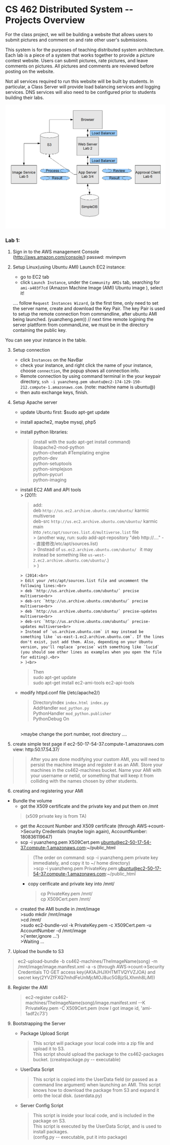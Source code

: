# CS 462 Distributed System -- Projects Overview #

For the class project, we will be building a website that allows users to submit pictures and comment on 
and rate other user's submissions.

This system is for the purposes of teaching distributed system architecture. Each lab is a piece of a 
system that works together to provide a picture contest website. Users can submit pictures, rate pictures, 
and leave comments on pictures. All pictures and comments are reviewed before posting on the website.

Not all services required to run this website will be built by students. In particular, a Class Server 
will provide load balancing services and logging services. DNS services will also need to be configured 
prior to students building their labs.

![System Design](https://github.com/yuanzheng/BYU/blob/master/cs462_DistributedSystem/462_Lab_Overview.png)

### Lab 1: ###

1. Sign in to the AWS management Console (http://aws.amazon.com/console/)
   passwd: mvimpvm

2. Setup Linux(using Ubuntu AMI)
   Launch EC2 instance: 	   
   * go to EC2 tab
   * click `Launch Instance`, under the `Community AMIs` tab, searching for `ami-a403f7cd` (Amazon Machine Image (AMI) Ubuntu image ), select it!

	.... follow `Request Instances Wizard`, (a the first time, only need to set the server name, create and download the Key Pair. The key Pair is used to setup the remote connection from commandline, after ubuntu AMI being launched. (yuanzheng.pem))
// next time remote logining the server plattform from commandLine, we must be in the directory containing the public key.

You can see your instance in the table.

3. Setup connection 
    * click `Instances` on the NavBar
    * check your instance, and right click the name of your instance, choose `connection`, the popup shows all connection info.
    * Remote connection by using command terminal in the your keypair directory, `ssh -i yuanzheng.pem ubuntu@ec2-174-129-150-212.compute-1.amazonaws.com`. (note: machine name is ubuntu@)
    * then auto exchange keys, finish.

4. Setup Apache server
    * update Ubuntu first: $sudo apt-get update
    * install apache2, maybe mysql, php5
    * install python libraries: <br>
      >(install with the sudo apt-get install <package> command)<br>
      >libapache2-mod-python<br>
      >python-cheetah         #Templating engine<br>
      >python-dev<br>
      >python-setuptools<br>
      >python-simplejson<br>
      >python-pycurl<br>
      >python-imaging<br>
    * install EC2 AMI and API tools<br>
		  > (2011:<br>
      >  add: <br>
      >  deb `http://us.ec2.archive.ubuntu.com/ubuntu/` karmic multiverse<br>
      >  deb-src `http://us.ec2.archive.ubuntu.com/ubuntu/` karmic main<br>
      >  into `/etc/apt/sources.list.d/multiverse.list` file<br>
		  >  (another way, run: sudo add-apt-repository "deb http://...." -- 直接修改/etc/apt/sources.list)<br>
		  > (Instead of `us.ec2.archive.ubuntu.com/ubuntu/ ` it may instead be something like `us-west-2.ec2.archive.ubuntu.com/ubuntu/`.)<br>
		  > )<br>
      
		  > (2014:<br>
		  > Edit your /etc/apt/sources.list file and uncomment the following lines:<br>
		  > deb `http://us.archive.ubuntu.com/ubuntu/` precise multiverse<br>
		  > deb-src `http://us.archive.ubuntu.com/ubuntu/` precise multiverse<br>
		  > deb `http://us.archive.ubuntu.com/ubuntu/` precise-updates multiverse<br>
		  > deb-src `http://us.archive.ubuntu.com/ubuntu/` precise-updates multiverse<br>
		  > Instead of `us.archive.ubuntu.com` it may instead be something like `us-east-1.ec2.archive.ubuntu.com`. If the lines don't exist, just add them. Also, depending on your Ubuntu version, you'll replace `precise` with something like `lucid` (you should see other lines as examples when you open the file for editing).<br>
		  > )<br>
      > Then<br>
      > sudo apt-get update<br>
      > sudo apt-get install ec2-ami-tools ec2-api-tools<br>
    * modify httpd.conf file (/etc/apache2/)<br>
      >DirectoryIndex `index.html index.py`<br>
      >AddHandler `mod_python.py`<br>
      >PythonHandler `mod_python.publisher`<br>
      >PythonDebug On<br>
      <br>
      >maybe change the port number, root directory ....<br>

5. create simple test page
   if ec2-50-17-54-37.compute-1.amazonaws.com
   view: http:50.17.54.37/

>>After you are done modifying your custom AMI, you will need to persist the machine image and register it as an AMI. Store your machines in the cs462-machines bucket. Name your AMI with your username or netid, or something that will keep it from colliding with the names chosen by other students.

6. creating and registering your AMI
  * Bundle the volume
	  * got the X509 certificate and the private key and put them on /mnt<br>
      >(x509 private key is from TA)
    * get the Account Number and X509 certificate (through AWS->count->Security Credentials (maybe login again), AccountNumber: 180836119647)
    * scp -i yuanzheng.pem X509Cert.pem ubuntu@ec2-50-17-54-37.compute-1.amazonaws.com:~/public_html<br>
      >(The order on command: scp -i yuanzheng.pem private key immediately, and copy it to ~/ home directory)<br>
		  >scp -i yuanzheng.pem PrivateKey.pem ubuntu@ec2-50-17-54-37.compute-1.amazonaws.com:~/public_html
	  * copy cerificate and private key into /mnt/<br>
		  >cp PrivateKey.pem /mnt/<br>
		  >cp X509Cert.pem /mnt/<br>
    * created the AMI bundle in /mnt/image<br>
		  >sudo mkdir /mnt/image<br>
		  >cd /mnt/<br>
		  >sudo ec2-bundle-vol -k PrivateKey.pem -c X509Cert.pem -u AccountNumber -d /mnt/image<br>
		  >('enter,ignore ...')<br>
		  >Waiting ...<br>

7. Upload the bundle to S3<br>
  >ec2-upload-bundle -b cs462-machines/TheImageName(song) -m /mnt/image/image.manifest.xml -a <access key> -s <secret key>(through AWS->count->Security Credentials TO GET access key(AKIAJHJXHTMTVQYVZJOA) and secret key(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))

8. Register the AMI<br>
	>ec2-register cs462-machines/TheImageName(song)/image.manifest.xml --K PrivateKey.pem -C X509Cert.pem (now I got image id, 'ami-1adf2c73')

9. Bootstrapping the Server<br>
    * Package Upload Script<br>
      >This script will package your local code into a zip file and upload it to S3. <br>
	    >This script should upload the package to the cs462-packages bucket. (createpackage.py  -- executable)<br>
    * UserData Script<br>
	    >This script is copied into the UserData field (or passed as a command line argument) when launching an AMI. This script knows how to download the package from S3 and expand it onto the local disk. (userdata.py)<br>
    * Server Config Script<br>
      >This script is inside your local code, and is included in the package on S3. <br>
	    >This script is executed by the UserData Script, and is used to install packages.<br>
	    >(config.py  -- executable, put it into package)




